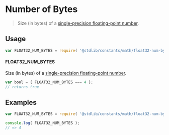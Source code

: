 # Number of Bytes

> Size (in bytes) of a [single-precision floating-point number][ieee754].

<section class="usage">

## Usage

```javascript
var FLOAT32_NUM_BYTES = require( '@stdlib/constants/math/float32-num-bytes' );
```

#### FLOAT32_NUM_BYTES

Size (in bytes) of a [single-precision floating-point number][ieee754].

```javascript
var bool = ( FLOAT32_NUM_BYTES === 4 );
// returns true
```

</section>

<!-- /.usage -->

<section class="examples">

## Examples

<!-- TODO: better example -->

```javascript
var FLOAT32_NUM_BYTES = require( '@stdlib/constants/math/float32-num-bytes' );

console.log( FLOAT32_NUM_BYTES );
// => 4
```

</section>

<!-- /.examples -->

<section class="links">

[ieee754]: https://en.wikipedia.org/wiki/IEEE_754-1985

</section>

<!-- /.links -->
